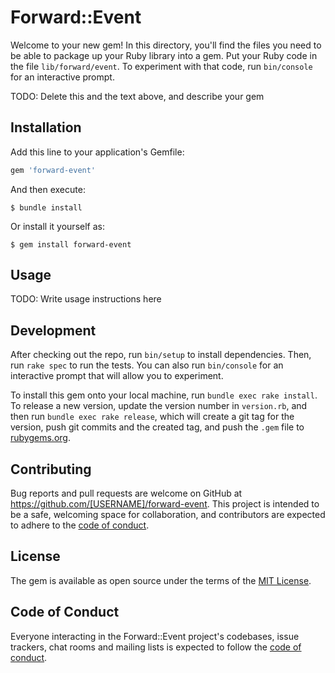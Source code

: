 # Forward::Event

Welcome to your new gem! In this directory, you'll find the files you need to be able to package up your Ruby library into a gem. Put your Ruby code in the file `lib/forward/event`. To experiment with that code, run `bin/console` for an interactive prompt.

TODO: Delete this and the text above, and describe your gem

## Installation

Add this line to your application's Gemfile:

```ruby
gem 'forward-event'
```

And then execute:

    $ bundle install

Or install it yourself as:

    $ gem install forward-event

## Usage

TODO: Write usage instructions here

## Development

After checking out the repo, run `bin/setup` to install dependencies. Then, run `rake spec` to run the tests. You can also run `bin/console` for an interactive prompt that will allow you to experiment.

To install this gem onto your local machine, run `bundle exec rake install`. To release a new version, update the version number in `version.rb`, and then run `bundle exec rake release`, which will create a git tag for the version, push git commits and the created tag, and push the `.gem` file to [rubygems.org](https://rubygems.org).

## Contributing

Bug reports and pull requests are welcome on GitHub at https://github.com/[USERNAME]/forward-event. This project is intended to be a safe, welcoming space for collaboration, and contributors are expected to adhere to the [code of conduct](https://github.com/[USERNAME]/forward-event/blob/master/CODE_OF_CONDUCT.md).

## License

The gem is available as open source under the terms of the [MIT License](https://opensource.org/licenses/MIT).

## Code of Conduct

Everyone interacting in the Forward::Event project's codebases, issue trackers, chat rooms and mailing lists is expected to follow the [code of conduct](https://github.com/[USERNAME]/forward-event/blob/master/CODE_OF_CONDUCT.md).
